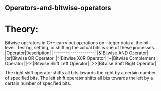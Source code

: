 ## Operators-and-bitwise-operators
# Theory:
Bitwise operators in C++ carry out operations on integer data at the bit-level. Testing, setting, or shifting the actual bits is one of these processes.
|Operator|Description|
|--------|------------|
|&|Bitwise AND Operator|
|or|Bitwise OR Operator|
|^|Bitwise XOR Operator|
|~|Bitwise Complement Operator|
|<<|Bitwise Shift Left Operator|
|>>|Bitwise Shift Right Operator|

The right shift operator shifts all bits towards the right by a certain number of specified bits.
The left shift operator shifts all bits towards the left by a certain number of specified bits.
